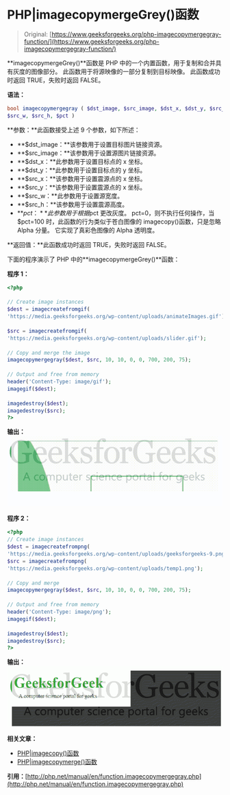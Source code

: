 # PHP|imagecopymergeGrey()函数

> Original: [https://www.geeksforgeeks.org/php-imagecopymergegray-function/](https://www.geeksforgeeks.org/php-imagecopymergegray-function/)

**imagecopymergeGrey()**函数是 PHP 中的一个内置函数，用于复制和合并具有灰度的图像部分。 此函数用于将源映像的一部分复制到目标映像。 此函数成功时返回 TRUE，失败时返回 FALSE。

**语法：**

```php
bool imagecopymergegray ( $dst_image, $src_image, $dst_x, $dst_y, $src_x, $src_y, 
$src_w, $src_h, $pct )
```

**参数：**此函数接受上述 9 个参数，如下所述：

*   **$dst_image：**该参数用于设置目标图片链接资源。
*   **$src_image：**该参数用于设置源图片链接资源。
*   **$dst_x：**此参数用于设置目标点的 x 坐标。
*   **$dst_y：**此参数用于设置目标点的 y 坐标。
*   **$src_x：**该参数用于设置震源点的 x 坐标。
*   **$src_y：**该参数用于设置震源点的 x 坐标。
*   **$src_w：**此参数用于设置源宽度。
*   **$src_h：**该参数用于设置震源高度。
*   **$pct：**此参数用于根据$pct 更改灰度。 $%的范围是 0 到 100，其中 0 表示完全灰度，100 表示不变。 如果$pct=0，则不执行任何操作，当$pct=100 时，此函数的行为类似于苍白图像的 imagecopy()函数，只是忽略 Alpha 分量。 它实现了真彩色图像的 Alpha 透明度。

**返回值：**此函数成功时返回 TRUE，失败时返回 FALSE。

下面的程序演示了 PHP 中的**imagecopymergeGrey()**函数：

**程序 1：**

```php
<?php

// Create image instances
$dest = imagecreatefromgif(
'https://media.geeksforgeeks.org/wp-content/uploads/animateImages.gif');

$src = imagecreatefromgif(
'https://media.geeksforgeeks.org/wp-content/uploads/slider.gif');

// Copy and merge the image
imagecopymergegray($dest, $src, 10, 10, 0, 0, 700, 200, 75);

// Output and free from memory
header('Content-Type: image/gif');
imagegif($dest);

imagedestroy($dest);
imagedestroy($src);
?>
```

**输出：**
![image](img/6469e5672024e507f857833c21c1e10f.png)

**程序 2：**

```php
<?php
// Create image instances
$dest = imagecreatefrompng(
'https://media.geeksforgeeks.org/wp-content/uploads/geeksforgeeks-9.png');
$src = imagecreatefrompng(
'https://media.geeksforgeeks.org/wp-content/uploads/temp1.png');

// Copy and merge
imagecopymergegray($dest, $src, 10, 10, 0, 0, 700, 200, 75);

// Output and free from memory
header('Content-Type: image/png');
imagegif($dest);

imagedestroy($dest);
imagedestroy($src);
?>
```

**输出：**
![image](img/d14033e4cbcbcea0e9913abd8e28cb05.png)

**相关文章：**

*   [PHP|imagecopy()函数](https://www.geeksforgeeks.org/php-imagecopy-function/)
*   [PHP|imagecopymerge()函数](https://www.geeksforgeeks.org/php-imagecopymerge-function/)

**引用：**[http://php.net/manual/en/function.imagecopymergegray.php](http://php.net/manual/en/function.imagecopymergegray.php)